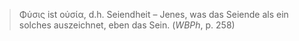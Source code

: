 > Φύσις ist οὐσία, d.h. Seiendheit – Jenes, was das Seiende als ein solches auszeichnet, eben das Sein. (*WBPh*, p. 258)